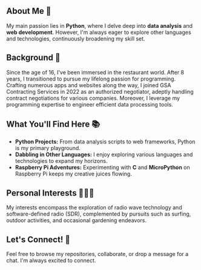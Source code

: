 

## About Me 🚀
My main passion lies in **Python**, where I delve deep into **data analysis** and **web development**. However, I'm always eager to explore other languages and technologies, continuously broadening my skill set.

## Background 💼
Since the age of 16, I've been immersed in the restaurant world. After 8 years, I transitioned to pursue my lifelong passion for programming. Crafting numerous apps and websites along the way, I joined GSA Contracting Services in 2022 as an authorized negotiator, adeptly handling contract negotiations for various companies. Moreover, I leverage my programming expertise to engineer efficient data processing tools.

## What You'll Find Here 📚
- **Python Projects:** From data analysis scripts to web frameworks, Python is my primary playground.
- **Dabbling in Other Languages:** I enjoy exploring various languages and technologies to expand my horizons.
- **Raspberry Pi Adventures:** Experimenting with **C** and **MicroPython** on Raspberry Pi keeps my creative juices flowing.

## Personal Interests 🌊🍳🌿
My interests encompass the exploration of radio wave technology and software-defined radio (SDR), complemented by pursuits
such as surfing, outdoor activities, and occasional gardening endeavors.

## Let's Connect! 🤝
Feel free to browse my repositories, collaborate, or drop a message for a chat. I'm always excited to connect. 
